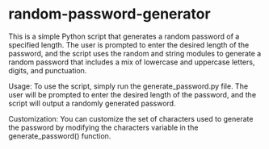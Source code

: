 # random-password-generator

This is a simple Python script that generates a random password of a specified length. The user is prompted to enter the desired length of the password, and the script uses the random and string modules to generate a random password that includes a mix of lowercase and uppercase letters, digits, and punctuation.

Usage:
To use the script, simply run the generate_password.py file. The user will be prompted to enter the desired length of the password, and the script will output a randomly generated password.

Customization:
You can customize the set of characters used to generate the password by modifying the characters variable in the generate_password() function.